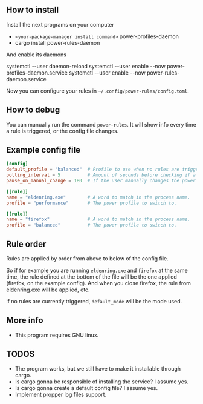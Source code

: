 ## How to install
Install the next programs on your computer

- `<your-package-manager install command>` power-profiles-daemon
- cargo install power-rules-daemon

And enable its daemons

systemctl --user daemon-reload
systemctl --user enable --now power-profiles-daemon.service
systemctl --user enable --now power-rules-daemon.service

Now you can configure your rules in `~/.config/power-rules/config.toml`.

## How to debug
You can manually run the command `power-rules`. It will show info every time
a rule is triggered, or the config file changes.

## Example config file
```toml
[config]
default_profile = "balanced"  # Profile to use when no rules are triggered atm.
polling_interval = 5          # Amount of seconds before checking if a rule is triggered.
pause_on_manual_change = 180  # If the user manually changes the power profile (through the desktop environment gui, for example), the daemon paused for n minutes.

[[rule]]
name = "eldenring.exe"        # A word to match in the process name.
profile = "performance"       # The power profile to switch to.

[[rule]]
name = "firefox"              # A word to match in the process name.
profile = "balanced"          # The power profile to switch to.

```

## Rule order
Rules are applied by order from above to below of the config file.

So if for example you are running `eldenring.exe` and `firefox` at the same time, the rule defined at the bottom of the file will be the one applied (firefox, on the example config). And when you close firefox, the rule from eldenring.exe will be applied, etc.

if no rules are currently triggered, `default_mode` will be the mode used.

## More info
- This program requires GNU linux.

## TODOS
- The program works, but we still have to make it installable through cargo.
- Is cargo gonna be responsible of installing the service? I assume yes.
- Is cargo gonna create a default config file? I assume yes.
- Implement propper log files support.
